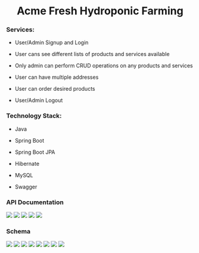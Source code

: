 <h1 align="center">Acme Fresh Hydroponic Farming</h1>


<!-- <h3 align="center">The ER Diagram of our project:</h3> -->


<h3>Services:</h3>

- User/Admin Signup and Login

- User cans see different lists of products and services available

- Only admin can perform CRUD operations on any products and services

- User can have multiple addresses

- User can order desired products

- User/Admin Logout


<h3>Technology Stack:</h3>

- Java

- Spring Boot

- Spring Boot JPA

- Hibernate

- MySQL

- Swagger


<h3>API Documentation</h3>
<img src="https://user-images.githubusercontent.com/100183222/180054317-f104f0ca-abab-4b63-b730-38231682b9d9.png">
<img src="https://user-images.githubusercontent.com/100183222/180054893-64499848-4500-4cfb-ab24-9c137043fd09.png">
<img src="https://user-images.githubusercontent.com/100183222/180054365-c1936595-2a9c-4d3d-8327-764eb5bd58fb.png">
<img src="https://user-images.githubusercontent.com/100183222/180054395-91952ec2-bb50-4011-83b8-7fdd17dd3033.png">
<img src="https://user-images.githubusercontent.com/100183222/180054422-2201cdc5-578d-4f85-8f44-3c68e52ef1be.png">


<h3>Schema</h3>
<img src="https://user-images.githubusercontent.com/100183222/180052021-f00938e1-f8aa-4046-88ca-f3543d1650ce.png">
<img src="https://user-images.githubusercontent.com/100183222/180052148-3225b15c-0563-417b-be25-f390f88a6db2.png">
<img src="https://user-images.githubusercontent.com/100183222/180052200-2c56586d-d887-4723-867b-cc7ffb8abc15.png">
<img src="https://user-images.githubusercontent.com/100183222/180052260-e305fcc1-e855-4afd-87c0-88975107f0e7.png">
<img src="https://user-images.githubusercontent.com/100183222/180052302-cc1e2b53-e789-4cc8-b650-be853e4f9fe2.png">
<img src="https://user-images.githubusercontent.com/100183222/180052336-2d71a940-7201-41dc-890b-fafc3028d9c0.png">
<img src="https://user-images.githubusercontent.com/100183222/180052417-b8ae395b-b281-42ef-a3fe-81f38837d563.png">
<img src="https://user-images.githubusercontent.com/100183222/180052492-6a0ff122-9afb-4668-91de-8546a8be263a.png">

